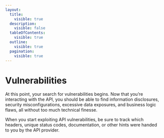```yaml
---
layout:
  title:
    visible: true
  description:
    visible: false
  tableOfContents:
    visible: true
  outline:
    visible: true
  pagination:
    visible: true
---
```


# Vulnerabilities

At this point, your search for vulnerabilities begins. Now that you’re interacting with the API, you should be able to find information disclosures, security misconfigurations, excessive data exposures, and business logic flaws, all without too much technical finesse.

When you start exploiting API vulnerabilities, be sure to track which headers, unique status codes, documentation, or other hints were handed to you by the API provider.

